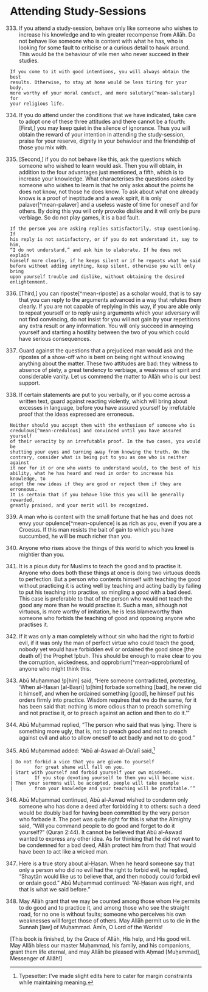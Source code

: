 
# Attending Study-Sessions

333. If you attend a study-session, behave only like someone who wishes to
     increase his knowledge and to win greater recompense from Allāh. Do not
     behave like someone who is content with what he has, who is looking for
     some fault to criticise or a curious detail to hawk around. This would be
     the behaviour of vile men who never succeed in their studies.

    If you come to it with good intentions, you will always obtain the best
    results. Otherwise, to stay at home would be less tiring for your body,
    more worthy of your moral conduct, and more salutary[^mean-salutary] for
    your religious life.

334. If you do attend under the conditions that we have indicated, take care to
     adopt one of these three attitudes and there cannot be a fourth: [First,]
     you may keep quiet in the silence of ignorance. Thus you will obtain the
     reward of your intention in attending the study-session, praise for your
     reserve, dignity in your behaviour and the friendship of those you mix
     with.

335. [Second,] if you do not behave like this, ask the questions which someone
     who wished to learn would ask. Then you will obtain, in addition to the
     four advantages just mentioned, a fifth, which is to increase your
     knowledge. What characterises the questions asked by someone who wishes to
     learn is that he only asks about the points he does not know, not those he
     does know. To ask about what one already knows is a proof of ineptitude and
     a weak spirit, it is only palaver[^mean-palaver] and a useless waste of
     time for oneself and for others. By doing this you will only provoke
     dislike and it will only be pure verbiage. So do not play games, it is a
     bad fault.

    If the person you are asking replies satisfactorily, stop questioning. If
    his reply is not satisfactory, or if you do not understand it, say to him,
    “I do not understand,” and ask him to elaborate. If he does not explain
    himself more clearly, if he keeps silent or if he repeats what he said
    before without adding anything, keep silent, otherwise you will only bring
    upon yourself trouble and dislike, without obtaining the desired
    enlightenment.

336. [Third,] you can riposte[^mean-riposte] as a scholar would, that is to say
     that you can reply to the arguments advanced in a way that refutes them
     clearly. If you are not capable of replying in this way, if you are able
     only to repeat yourself or to reply using arguments which your adversary
     will not find convincing, do not insist for you will not gain by your
     repetitions any extra result or any information. You will only succeed in
     annoying yourself and starting a hostility between the two of you which
     could have serious consequences.

337. Guard against the questions that a prejudiced man would ask and the
     ripostes of a show-off who is bent on being right without knowing anything
     about the matter. These two attitudes are bad: they witness to absence of
     piety, a great tendency to verbiage, a weakness of spirit and considerable
     vanity. Let us commend the matter to Allāh who is our best support.

<!-- TODO Check the second paragraph of the following point. -->

338. If certain statements are put to you verbally, or if you come across a
     written text, guard against reacting violently, which will bring about
     excesses in language, before you have assured yourself by irrefutable proof
     that the ideas expressed are erroneous.

    Neither should you accept them with the enthusiasm of someone who is
    credulous[^mean-credulous] and convinced until you have assured yourself
    of their veracity by an irrefutable proof. In the two cases, you would be
    shutting your eyes and turning away from knowing the truth. On the
    contrary, consider what is being put to you as one who is neither against
    it nor for it or one who wants to understand would, to the best of his
    ability, what he has heard and read in order to increase his knowledge, to
    adopt the new ideas if they are good or reject them if they are erroneous.
    It is certain that if you behave like this you will be generally rewarded,
    greatly praised, and your merit will be recognized.

339. A man who is content with the small fortune that he has and does not envy
     your opulence[^mean-opulence] is as rich as you, even if you are a Croesus.
     If this man resists the bait of gain to which you have succumbed, he will
     be much richer than you.

340. Anyone who rises above the things of this world to which you kneel is
     mightier than you.

341. It is a pious duty for Muslims to teach the good and to practise it. Anyone
     who does both these things at once is doing two virtuous deeds to
     perfection. But a person who contents himself with teaching the good
     without practicing it is acting well by teaching and acting badly by
     failing to put his teaching into practise, so mingling a good with a bad
     deed. This case is preferable to that of the person who would not teach the
     good any more than he would practise it. Such a man, although not virtuous,
     is more worthy of imitation, he is less blameworthy than someone who
     forbids the teaching of good and opposing anyone who practises it.

342. If it was only a man completely without sin who had the right to forbid
     evil, if it was only the man of perfect virtue who could teach the good,
     nobody yet would have forbidden evil or ordained the good since [the death
     of] the Prophet !pbuh. This should be enough to make clear to you the
     corruption, wickedness, and opprobrium[^mean-opprobrium] of anyone who
     might think this.

343. Abū Muḥammad !p[him] said, “Here someone contradicted, protesting, ‘When
     al-Ḥasan [al-Baṣrī] !p[him] forbade something [bad], he never did it
     himself, and when he ordained something [good], he himself put his orders
     firmly into practice. Wisdom requires that we do the same, for it has been
     said that: nothing is more odious than to preach something and not practise
     it, or to preach against an action and then to do it.’”

344. Abū Muḥammad replied, “The person who said that was lying. There is
     something more ugly, that is, not to preach good and not to preach against
     evil and also to allow oneself to act badly and not to do good.”

<!-- TODO the following has a poem -->

345. Abū Muḥammad added: “Abū al-Aswad al-Duʿalī said,[^edit-poem]

    | Do not forbid a vice that you are given to yourself
    |        for great shame will fall on you.
    | Start with yourself and forbid yourself your own misdeeds.
    |        If you stop devoting yourself to them you will become wise.
    | Then your sermons will be accepted, people will take example
    |        from your knowledge and your teaching will be profitable.’”

[^edit-poem]: Typesetter: I've made slight edits here to cater for margin constraints while maintaining meaning.

346. Abū Muḥammad continued, Abū al-Aswad wished to condemn only someone who has
     done a deed after forbidding it to others: such a deed would be doubly bad
     for having been committed by the very person who forbade it. The poet was
     quite right for this is what the Almighty said, “Will you command people to
     do good and forget to do it yourself?” (Quran 2:44). It cannot be believed
     that Abū al-Aswad wanted to express any other idea. As for thinking that he
     did not want to be condemned for a bad deed, Allāh protect him from that!
     That would have been to act like a wicked man.

347. Here is a true story about al-Ḥasan. When he heard someone say that only a
     person who did no evil had the right to forbid evil, he replied, “Shayṭān
     would like us to believe that, and then nobody could forbid evil or ordain
     good.” Abū Muḥammad continued: “Al-Ḥasan was right, and that is what we
     said before.”

348. May Allāh grant that we may be counted among those whom He permits to do
     good and to practice it, and among those who see the straight road, for no
     one is without faults; someone who perceives his own weaknesses will forget
     those of others. May Allāh permit us to die in the Sunnah [law] of
     Muḥammad. Āmīn, O Lord of the Worlds!

[This book is finished, by the Grace of Allāh, His help, and His good will. May
Allāh bless our master Muḥammad, his family, and his companions, grant them life
eternal, and may Allāh be pleased with Aḥmad [Muḥammad], Messenger of Allāh!]
